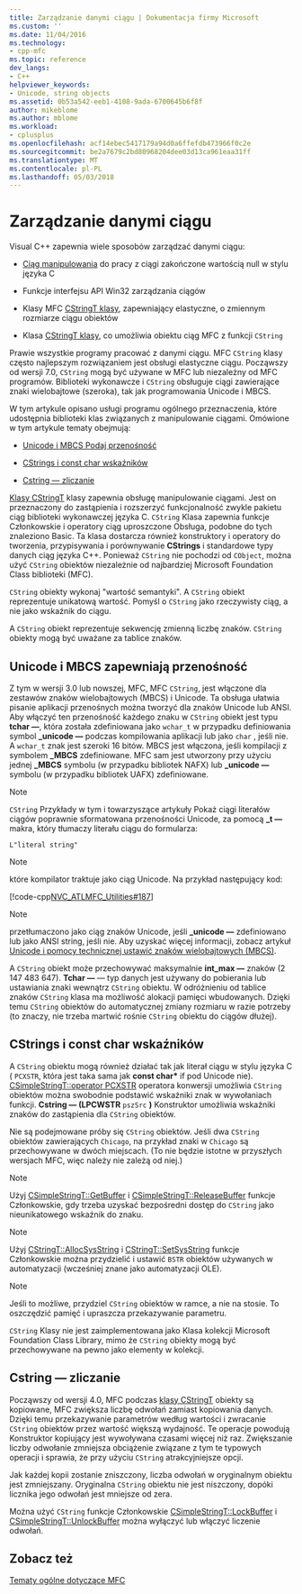 ```yaml
---
title: Zarządzanie danymi ciągu | Dokumentacja firmy Microsoft
ms.custom: ''
ms.date: 11/04/2016
ms.technology:
- cpp-mfc
ms.topic: reference
dev_langs:
- C++
helpviewer_keywords:
- Unicode, string objects
ms.assetid: 0b53a542-eeb1-4108-9ada-6700645b6f8f
author: mikeblome
ms.author: mblome
ms.workload:
- cplusplus
ms.openlocfilehash: acf14ebec5417179a94d0a6ffefdb473966f0c2e
ms.sourcegitcommit: be2a7679c2bd80968204dee03d13ca961eaa31ff
ms.translationtype: MT
ms.contentlocale: pl-PL
ms.lasthandoff: 05/03/2018
---
```

# <a name="string-data-management"></a>Zarządzanie danymi ciągu
Visual C++ zapewnia wiele sposobów zarządzać danymi ciągu:  
  
-   [Ciąg manipulowania](../c-runtime-library/string-manipulation-crt.md) do pracy z ciągi zakończone wartością null w stylu języka C  
  
-   Funkcje interfejsu API Win32 zarządzania ciągów  
  
-   Klasy MFC [CStringT klasy](../atl-mfc-shared/reference/cstringt-class.md), zapewniający elastyczne, o zmiennym rozmiarze ciągu obiektów  
  
-   Klasa [CStringT klasy](../atl-mfc-shared/reference/cstringt-class.md), co umożliwia obiektu ciąg MFC z funkcji `CString`  
  
 Prawie wszystkie programy pracować z danymi ciągu. MFC `CString` klasy często najlepszym rozwiązaniem jest obsługi elastyczne ciągu. Począwszy od wersji 7.0, `CString` mogą być używane w MFC lub niezależny od MFC programów. Biblioteki wykonawcze i `CString` obsługuje ciągi zawierające znaki wielobajtowe (szeroka), tak jak programowania Unicode i MBCS.  
  
 W tym artykule opisano usługi programu ogólnego przeznaczenia, które udostępnia biblioteki klas związanych z manipulowanie ciągami. Omówione w tym artykule tematy obejmują:  
  
-   [Unicode i MBCS Podaj przenośność](#_core_unicode_and_mbcs_provide_portability)  
  
-   [CStrings i const char wskaźników](#_core_cstrings_and_const_char_pointers)  
  
-   [Cstring — zliczanie](#_core_cstring_reference_counting)  
  
 [Klasy CStringT](../atl-mfc-shared/reference/cstringt-class.md) klasy zapewnia obsługę manipulowanie ciągami. Jest on przeznaczony do zastąpienia i rozszerzyć funkcjonalność zwykle pakietu ciąg biblioteki wykonawczej języka C. `CString` Klasa zapewnia funkcje Członkowskie i operatory ciąg uproszczone Obsługa, podobne do tych znaleziono Basic. Ta klasa dostarcza również konstruktory i operatory do tworzenia, przypisywania i porównywanie **CStrings** i standardowe typy danych ciąg języka C++. Ponieważ `CString` nie pochodzi od `CObject`, można użyć `CString` obiektów niezależnie od najbardziej Microsoft Foundation Class biblioteki (MFC).  
  
 `CString` obiekty wykonaj "wartość semantyki". A `CString` obiekt reprezentuje unikatową wartość. Pomyśl o `CString` jako rzeczywisty ciąg, a nie jako wskaźnik do ciągu.  
  
 A `CString` obiekt reprezentuje sekwencję zmienną liczbę znaków. `CString` obiekty mogą być uważane za tablice znaków.  
  
##  <a name="_core_unicode_and_mbcs_provide_portability"></a> Unicode i MBCS zapewniają przenośność  
 Z tym w wersji 3.0 lub nowszej, MFC, MFC `CString`, jest włączone dla zestawów znaków wielobajtowych (MBCS) i Unicode. Ta obsługa ułatwia pisanie aplikacji przenośnych można tworzyć dla znaków Unicode lub ANSI. Aby włączyć ten przenośność każdego znaku w `CString` obiekt jest typu **tchar —**, która została zdefiniowana jako `wchar_t` w przypadku definiowania symbol **_unicode —** podczas kompilowania aplikacji lub jako `char` , jeśli nie. A `wchar_t` znak jest szeroki 16 bitów. MBCS jest włączona, jeśli kompilacji z symbolem **_MBCS** zdefiniowane. MFC sam jest utworzony przy użyciu jednej **_MBCS** symbolu (w przypadku bibliotek NAFX) lub **_unicode —** symbolu (w przypadku bibliotek UAFX) zdefiniowane.  
  
> [!NOTE]
>  `CString` Przykłady w tym i towarzyszące artykuły Pokaż ciągi literałów ciągów poprawnie sformatowana przenośności Unicode, za pomocą **_t —** makra, który tłumaczy literału ciągu do formularza:  
  
 `L"literal string"`  
  
> [!NOTE]
>  które kompilator traktuje jako ciąg Unicode. Na przykład następujący kod:  
  
 [!code-cpp[NVC_ATLMFC_Utilities#187](../atl-mfc-shared/codesnippet/cpp/string-data-management_1.cpp)]  
  
> [!NOTE]
>  przetłumaczono jako ciąg znaków Unicode, jeśli **_unicode —** zdefiniowano lub jako ANSI string, jeśli nie. Aby uzyskać więcej informacji, zobacz artykuł [Unicode i pomocy technicznej ustawić znaków wielobajtowych (MBCS)](../atl-mfc-shared/unicode-and-multibyte-character-set-mbcs-support.md).  
  
 A `CString` obiekt może przechowywać maksymalnie **int_max —** znaków (2 147 483 647). **Tchar —** — typ danych jest używany do pobierania lub ustawiania znaki wewnątrz `CString` obiektu. W odróżnieniu od tablice znaków `CString` klasa ma możliwość alokacji pamięci wbudowanych. Dzięki temu `CString` obiektów do automatycznej zmiany rozmiaru w razie potrzeby (to znaczy, nie trzeba martwić rośnie `CString` obiektu do ciągów dłużej).  
  
##  <a name="_core_cstrings_and_const_char_pointers"></a> CStrings i const char wskaźników  
 A `CString` obiektu mogą również działać tak jak literał ciągu w stylu języka C ( `PCXSTR`, która jest taka sama jak **const char\***  if pod Unicode nie). [CSimpleStringT::operator PCXSTR](../atl-mfc-shared/reference/csimplestringt-class.md#operator_pcxstr) operatora konwersji umożliwia `CString` obiektów można swobodnie podstawić wskaźniki znak w wywołaniach funkcji. **Cstring — (LPCWSTR** `pszSrc` **)** Konstruktor umożliwia wskaźniki znaków do zastąpienia dla `CString` obiektów.  
  
 Nie są podejmowane próby się `CString` obiektów. Jeśli dwa `CString` obiektów zawierających `Chicago`, na przykład znaki w `Chicago` są przechowywane w dwóch miejscach. (To nie będzie istotne w przyszłych wersjach MFC, więc należy nie zależą od niej.)  
  
> [!NOTE]
>  Użyj [CSimpleStringT::GetBuffer](../atl-mfc-shared/reference/csimplestringt-class.md#getbuffer) i [CSimpleStringT::ReleaseBuffer](../atl-mfc-shared/reference/csimplestringt-class.md#releasebuffer) funkcje Członkowskie, gdy trzeba uzyskać bezpośredni dostęp do `CString` jako nieunikatowego wskaźnik do znaku.  
  
> [!NOTE]
>  Użyj [CStringT::AllocSysString](../atl-mfc-shared/reference/cstringt-class.md#allocsysstring) i [CStringT::SetSysString](../atl-mfc-shared/reference/cstringt-class.md#setsysstring) funkcje Członkowskie można przydzielić i ustawić `BSTR` obiektów używanych w automatyzacji (wcześniej znane jako automatyzacji OLE).  
  
> [!NOTE]
>  Jeśli to możliwe, przydziel `CString` obiektów w ramce, a nie na stosie. To oszczędzić pamięć i upraszcza przekazywanie parametru.  
  
 `CString` Klasy nie jest zaimplementowana jako Klasa kolekcji Microsoft Foundation Class Library, mimo że `CString` obiekty mogą być przechowywane na pewno jako elementy w kolekcji.  
  
##  <a name="_core_cstring_reference_counting"></a> Cstring — zliczanie  
 Począwszy od wersji 4.0, MFC podczas [klasy CStringT](../atl-mfc-shared/reference/cstringt-class.md) obiekty są kopiowane, MFC zwiększa liczbę odwołań zamiast kopiowania danych. Dzięki temu przekazywanie parametrów według wartości i zwracanie `CString` obiektów przez wartość większą wydajność. Te operacje powodują Konstruktor kopiujący jest wywoływana czasami więcej niż raz. Zwiększanie liczby odwołanie zmniejsza obciążenie związane z tym te typowych operacji i sprawia, że przy użyciu `CString` atrakcyjniejsze opcji.  
  
 Jak każdej kopii zostanie zniszczony, liczba odwołań w oryginalnym obiektu jest zmniejszany. Oryginalna `CString` obiektu nie jest niszczony, dopóki licznika jego odwołań jest mniejsze od zera.  
  
 Można użyć `CString` funkcje Członkowskie [CSimpleStringT::LockBuffer](../atl-mfc-shared/reference/csimplestringt-class.md#lockbuffer) i [CSimpleStringT::UnlockBuffer](../atl-mfc-shared/reference/csimplestringt-class.md#unlockbuffer) można wyłączyć lub włączyć liczenie odwołań.  
  
## <a name="see-also"></a>Zobacz też  
 [Tematy ogólne dotyczące MFC](../mfc/general-mfc-topics.md)

